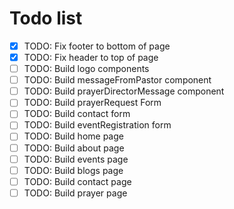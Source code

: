 # Todo list

- [x] TODO: Fix footer to bottom of page
- [x] TODO: Fix header to top of page
- [ ] TODO: Build logo components
- [ ] TODO: Build messageFromPastor component
- [ ] TODO: Build prayerDirectorMessage component
- [ ] TODO: Build prayerRequest Form
- [ ] TODO: Build contact form
- [ ] TODO: Build eventRegistration form
- [ ] TODO: Build home page
- [ ] TODO: Build about page
- [ ] TODO: Build events page
- [ ] TODO: Build blogs page
- [ ] TODO: Build contact page
- [ ] TODO: Build prayer page
